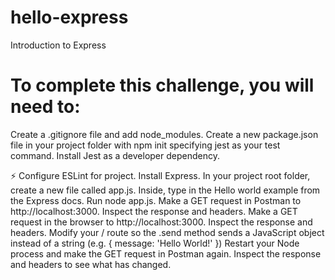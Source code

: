 # hello-express
Introduction to Express

# To complete this challenge, you will need to:


Create a .gitignore file and add node_modules.
Create a new package.json file in your project folder with npm init specifying jest as your test command.
Install Jest as a developer dependency.

⚡ Configure ESLint for project.
Install Express.
In your project root folder, create a new file called app.js.
Inside, type in the Hello world example from the Express docs.
Run node app.js.
Make a GET request in Postman to http://localhost:3000. Inspect the response and headers.
Make a GET request in the browser to http://localhost:3000. Inspect the response and headers.
Modify your / route so the <response>.send method sends a JavaScript object instead of a string (e.g. { message: 'Hello World!' })
Restart your Node process and make the GET request in Postman again. Inspect the response and headers to see what has changed.
